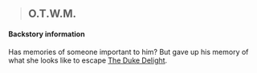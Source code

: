 >## O.T.W.M.

#### Backstory information

Has memories of someone important to him? But gave up his memory of what she looks like to escape [The Duke Delight](../NPCs/Duke%20Delight.md).